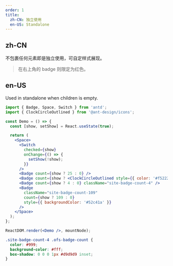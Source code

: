```yaml
---
order: 1
title:
  zh-CN: 独立使用
  en-US: Standalone
---
```


## zh-CN

不包裹任何元素即是独立使用，可自定样式展现。

> 在右上角的 badge 则限定为红色。

## en-US

Used in standalone when children is empty.

```jsx
import { Badge, Space, Switch } from 'antd';
import { ClockCircleOutlined } from '@ant-design/icons';

const Demo = () => {
  const [show, setShow] = React.useState(true);

  return (
    <Space>
      <Switch
        checked={show}
        onChange={() => {
          setShow(!show);
        }}
      />
      <Badge count={show ? 25 : 0} />
      <Badge count={show ? <ClockCircleOutlined style={{ color: '#f5222d' }} /> : 0} />
      <Badge count={show ? 4 : 0} className="site-badge-count-4" />
      <Badge
        className="site-badge-count-109"
        count={show ? 109 : 0}
        style={{ backgroundColor: '#52c41a' }}
      />
    </Space>
  );
};

ReactDOM.render(<Demo />, mountNode);
```

```css
.site-badge-count-4 .ofs-badge-count {
  color: #999;
  background-color: #fff;
  box-shadow: 0 0 0 1px #d9d9d9 inset;
}
```

<style>
[data-theme="dark"] .site-badge-count-4 .ofs-badge-count {
  background-color: #141414;
  box-shadow: 0 0 0 1px #434343 inset;
}
</style>
